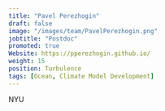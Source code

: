 ```yaml
---
title: "Pavel Perezhogin"
draft: false
image: "/images/team/PavelPerezhogin.png"
jobtitle: "Postdoc"
promoted: true
Website: https://pperezhogin.github.io/
weight: 15
position: Turbulence
tags: [Ocean, Climate Model Development]
---
```



NYU
